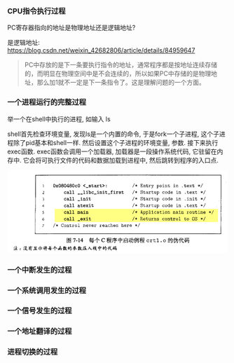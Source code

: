 ### CPU指令执行过程

PC寄存器指向的地址是物理地址还是逻辑地址?

是逻辑地址: https://blog.csdn.net/weixin_42682806/article/details/84959647

> PC中存放的是下一条要执行指令的地址，通常程序都是按地址连续存储的，而明显在物理空间中是不会连续的，所以如果PC中存储的是物理地址，那么加1就不一定是下一条指令了。这是理解问题的一个方面。



### 一个进程运行的完整过程

举一个在shell中执行的进程, 如输入 ls

shell首先检查环境变量, 发现ls是一个内置的命令, 于是fork一个子进程, 这个子进程除了pid基本和shell一样. 然后设置这个子进程的环境变量, 参数. 接下来执行exec函数. exec函数会调用一个加载器, 加载器是一段操作系统代码, 它驻留在内存中. 它会将可执行文件的代码和数据加载到进程中, 然后跳转到程序的入口点. 

![image-20200420201242736](assets/image-20200420201242736.png)



### 一个中断发生的过程



### 一个系统调用发生的过程



### 一个信号发生的过程



### 一个地址翻译的过程





### 进程切换的过程

